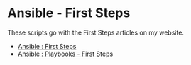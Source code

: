 # Ansible - First Steps

These scripts go with the First Steps articles on my website.

* [Ansible : First Steps](https://oracle-base.com/articles/misc/ansible-first-steps)
* [Ansible : Playbooks - First Steps](https://oracle-base.com/articles/misc/ansible-playbooks-first-steps)

